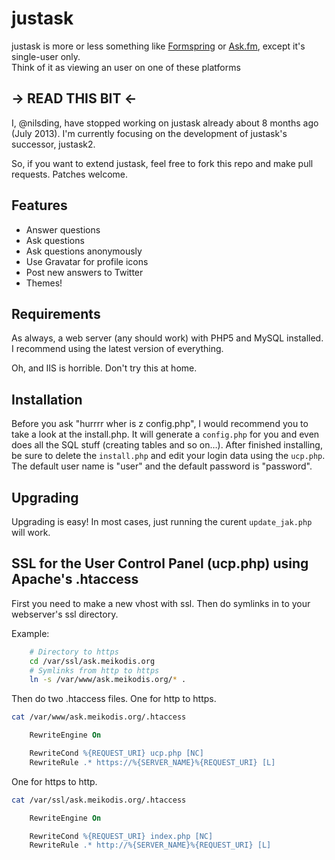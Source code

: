 # justask
justask is more or less something like [Formspring](http://formspring.me) or [Ask.fm](http://ask.fm), except it's single-user only.  
Think of it as viewing an user on one of these platforms

## → READ THIS BIT ←
I, @nilsding, have stopped working on justask already about 8 months ago (July 2013).  I'm currently focusing on the development of justask's successor, justask2.

So, if you want to extend justask, feel free to fork this repo and make pull requests.  Patches welcome.

## Features
* Answer questions
* Ask questions
* Ask questions anonymously
* Use Gravatar for profile icons
* Post new answers to Twitter
* Themes!

## Requirements
As always, a web server (any should work) with PHP5 and MySQL installed. I recommend using the latest version of everything.

Oh, and IIS is horrible. Don't try this at home.

## Installation
Before you ask "hurrrr wher is z config.php", I would recommend you to take a look at the install.php. It will generate a
`config.php` for you and even does all the SQL stuff (creating tables and so on…). After finished installing, be sure to
delete the `install.php` and edit your login data using the `ucp.php`. The default user name is "user" and the default
password is "password".

## Upgrading
Upgrading is easy! In most cases, just running the curent `update_jak.php` will work.

## SSL for the User Control Panel (ucp.php) using Apache's .htaccess
First you need to make a new vhost with ssl. Then do symlinks in to your webserver's ssl directory.

Example:
```bash
	# Directory to https
	cd /var/ssl/ask.meikodis.org
	# Symlinks from http to https
	ln -s /var/www/ask.meikodis.org/* .
```

Then do two .htaccess files. One for http to https.

```bash
cat /var/www/ask.meikodis.org/.htaccess
```
```apache
	RewriteEngine On

	RewriteCond %{REQUEST_URI} ucp.php [NC]
	RewriteRule .* https://%{SERVER_NAME}%{REQUEST_URI} [L]
```


One for https to http.

```bash
cat /var/ssl/ask.meikodis.org/.htaccess
```
```apache
	RewriteEngine On

	RewriteCond %{REQUEST_URI} index.php [NC]
	RewriteRule .* http://%{SERVER_NAME}%{REQUEST_URI} [L]
```
